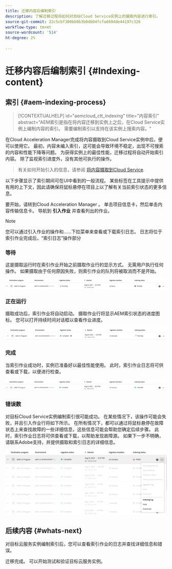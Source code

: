 ```yaml
---
title: 迁移内容后编制索引
description: 了解迁移过程将如何对目标Cloud Service实例上的摄取内容进行索引。
source-git-commit: 22c5cbf300bb0b3b0db04fcfa669dde44197c326
workflow-type: tm+mt
source-wordcount: '514'
ht-degree: 2%

---
```


# 迁移内容后编制索引 {#Indexing-content}

## 索引 {#aem-indexing-process}

>[!CONTEXTUALHELP]
>id="aemcloud_ctt_indexing"
>title="内容索引"
>abstract="AEM索引是指在将内容迁移到实例上之后，在Cloud Service实例上编制内容的索引。 需要编制索引以支持在该实例上搜索内容。"

在Cloud Acceleration Manager完成将内容摄取到Cloud Service实例中后，便可以使用它。 最初，内容未编入索引，这可能会导致环境不稳定，出现不可搜索的内容和性能下降等问题。
为获得实例上的最佳性能，迁移过程将自动开始索引内容。 除了监视索引进度外，没有其他可执行的操作。

> 有关如何开始引入的信息，请参阅 [将内容摄取到Cloud Service](/help/journey-migration/content-transfer-tool/using-content-transfer-tool/ingesting-content.md).

以下步骤显示了索引期间可在UI中看到的一般流程。 某些标签在工具提示中提供有用的上下文，因此请确保将鼠标悬停在项目上以了解有关当前索引状态的更多信息。

要开始，请转到Cloud Acceleration Manager 。 单击项目信息卡，然后单击内容传输信息卡。 导航到 **引入作业**
并查看列出的作业。

>[!NOTE]
>您可以通过引入作业的操作和……下拉菜单来查看或下载索引日志。 日志将位于
> 索引作业完成后，“索引日志”操作部分

### 等待

这是摄取运行时在索引作业开始之前摄取作业行的显示方式。 无需用户执行任何操作。 如果摄取由于任何原因失败，则索引作业的队列将被取消而不是开始。

![图像](/help/journey-migration/content-transfer-tool/assets-indexing/pending.png)

### 正在运行

摄取成功后，索引作业将自动启动。 摄取作业行将显示AEM索引状态的进度图标。 您可以打开持续时间对话框以查看作业进度。

![图像](/help/journey-migration/content-transfer-tool/assets-indexing/running.png)

### 完成

当索引作业成功时，实例已准备好以最佳性能使用。 此时，索引作业日志将可供查看或下载，以便进行检查。

![图像](/help/journey-migration/content-transfer-tool/assets-indexing/complete.png)

### 错误数

对目标Cloud Service实例编制索引很可能成功。 在某些情况下，该操作可能会失败，并且引入作业行将如下所示。 在所有情况下，都可以通过将鼠标悬停在故障状态上来查找故障的一些详细信息，这些信息可能会帮助您确定后续步骤。 此时，索引作业日志将可供查看或下载，以帮助发现故障源。 如果下一步不明确，请联系Adobe支持，并提供摄取和索引日志的详细信息。

![图像](/help/journey-migration/content-transfer-tool/assets-indexing/failed.png)

## 后续内容 {#whats-next}

对目标云服务实例编制索引后，您可以查看索引作业的日志并查找详细信息和错误。

迁移完成。 可以开始测试和验证目标云服务实例。
